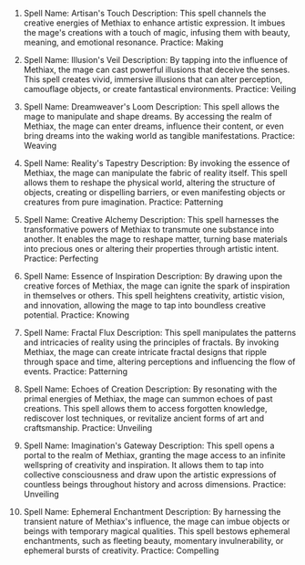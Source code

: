 1.  Spell Name: Artisan's Touch Description: This spell channels the creative energies of Methiax to enhance artistic expression. It imbues the mage's creations with a touch of magic, infusing them with beauty, meaning, and emotional resonance. Practice: Making

2.  Spell Name: Illusion's Veil Description: By tapping into the influence of Methiax, the mage can cast powerful illusions that deceive the senses. This spell creates vivid, immersive illusions that can alter perception, camouflage objects, or create fantastical environments. Practice: Veiling

3.  Spell Name: Dreamweaver's Loom Description: This spell allows the mage to manipulate and shape dreams. By accessing the realm of Methiax, the mage can enter dreams, influence their content, or even bring dreams into the waking world as tangible manifestations. Practice: Weaving

4.  Spell Name: Reality's Tapestry Description: By invoking the essence of Methiax, the mage can manipulate the fabric of reality itself. This spell allows them to reshape the physical world, altering the structure of objects, creating or dispelling barriers, or even manifesting objects or creatures from pure imagination. Practice: Patterning

5.  Spell Name: Creative Alchemy Description: This spell harnesses the transformative powers of Methiax to transmute one substance into another. It enables the mage to reshape matter, turning base materials into precious ones or altering their properties through artistic intent. Practice: Perfecting

6.  Spell Name: Essence of Inspiration Description: By drawing upon the creative forces of Methiax, the mage can ignite the spark of inspiration in themselves or others. This spell heightens creativity, artistic vision, and innovation, allowing the mage to tap into boundless creative potential. Practice: Knowing

7.  Spell Name: Fractal Flux Description: This spell manipulates the patterns and intricacies of reality using the principles of fractals. By invoking Methiax, the mage can create intricate fractal designs that ripple through space and time, altering perceptions and influencing the flow of events. Practice: Patterning

8.  Spell Name: Echoes of Creation Description: By resonating with the primal energies of Methiax, the mage can summon echoes of past creations. This spell allows them to access forgotten knowledge, rediscover lost techniques, or revitalize ancient forms of art and craftsmanship. Practice: Unveiling

9.  Spell Name: Imagination's Gateway Description: This spell opens a portal to the realm of Methiax, granting the mage access to an infinite wellspring of creativity and inspiration. It allows them to tap into collective consciousness and draw upon the artistic expressions of countless beings throughout history and across dimensions. Practice: Unveiling

10. Spell Name: Ephemeral Enchantment Description: By harnessing the transient nature of Methiax's influence, the mage can imbue objects or beings with temporary magical qualities. This spell bestows ephemeral enchantments, such as fleeting beauty, momentary invulnerability, or ephemeral bursts of creativity. Practice: Compelling